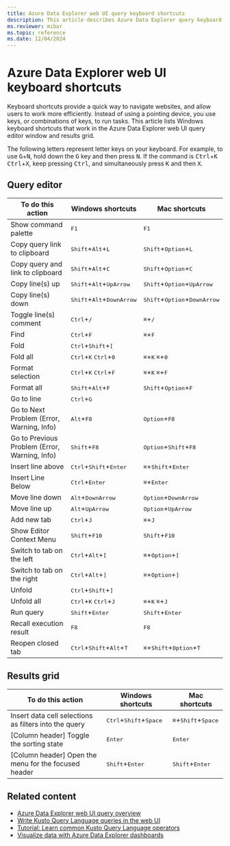 ```yaml
---
title: Azure Data Explorer web UI query keyboard shortcuts
description: This article describes Azure Data Explorer query keyboard shortcuts (hot keys) in Azure Data Explorer web UI.
ms.reviewer: mibar
ms.topic: reference
ms.date: 12/04/2024
---
```


# Azure Data Explorer web UI keyboard shortcuts

Keyboard shortcuts provide a quick way to navigate websites, and allow users to work more efficiently. Instead of using a pointing device, you use keys, or combinations of keys, to run tasks. This article lists Windows keyboard shortcuts that work in the Azure Data Explorer web UI query editor window and results grid.

The following letters represent letter keys on your keyboard. For example, to use <kbd>G</kbd>+<kbd>N</kbd>, hold down the <kbd>G</kbd> key and then press <kbd>N</kbd>. If the command is <kbd>Ctrl</kbd>+<kbd>K</kbd> <kbd>Ctrl</kbd>+<kbd>X</kbd>, keep pressing <kbd>Ctrl</kbd>, and simultaneously press <kbd>K</kbd> and then <kbd>X</kbd>.

## Query editor

| To do this action | Windows shortcuts | Mac shortcuts |
|--|--|--|
| Show command palette | <kbd>F1</kbd> | <kbd>F1</kbd> |
| Copy query link to clipboard | <kbd>Shift</kbd>+<kbd>Alt</kbd>+<kbd>L</kbd> | <kbd>Shift</kbd>+<kbd>Option</kbd>+<kbd>L</kbd> |
| Copy query and link to clipboard | <kbd>Shift</kbd>+<kbd>Alt</kbd>+<kbd>C</kbd> | <kbd>Shift</kbd>+<kbd>Option</kbd>+<kbd>C</kbd> |
| Copy line(s) up | <kbd>Shift</kbd>+<kbd>Alt</kbd>+<kbd>UpArrow</kbd> | <kbd>Shift</kbd>+<kbd>Option</kbd>+<kbd>UpArrow</kbd> |
| Copy line(s) down | <kbd>Shift</kbd>+<kbd>Alt</kbd>+<kbd>DownArrow</kbd> | <kbd>Shift</kbd>+<kbd>Option</kbd>+<kbd>DownArrow</kbd> |
| Toggle line(s) comment | <kbd>Ctrl</kbd>+<kbd>/</kbd> | <kbd>&#x2318;</kbd>+<kbd>/</kbd> |
| Find | <kbd>Ctrl</kbd>+<kbd>F</kbd> | <kbd>&#x2318;</kbd>+<kbd>F</kbd> |
| Fold | <kbd>Ctrl</kbd>+<kbd>Shift</kbd>+<kbd>[</kbd> |  |
| Fold all | <kbd>Ctrl</kbd>+<kbd>K</kbd> <kbd>Ctrl</kbd>+<kbd>0</kbd> | <kbd>&#x2318;</kbd>+<kbd>K</kbd> <kbd>&#x2318;</kbd>+<kbd>0</kbd> |
| Format selection | <kbd>Ctrl</kbd>+<kbd>K</kbd> <kbd>Ctrl</kbd>+<kbd>F</kbd> | <kbd>&#x2318;</kbd>+<kbd>K</kbd> <kbd>&#x2318;</kbd>+<kbd>F</kbd> |
| Format all | <kbd>Shift</kbd>+<kbd>Alt</kbd>+<kbd>F</kbd> | <kbd>Shift</kbd>+<kbd>Option</kbd>+<kbd>F</kbd> |
| Go to line | <kbd>Ctrl</kbd>+<kbd>G</kbd> |  |
| Go to Next Problem (Error, Warning, Info) | <kbd>Alt</kbd>+<kbd>F8</kbd> | <kbd>Option</kbd>+<kbd>F8</kbd> |
| Go to Previous Problem (Error, Warning, Info) | <kbd>Shift</kbd>+<kbd>F8</kbd> | <kbd>Option</kbd>+<kbd>Shift</kbd>+<kbd>F8</kbd> |
| Insert line above | <kbd>Ctrl</kbd>+<kbd>Shift</kbd>+<kbd>Enter</kbd> | <kbd>&#x2318;</kbd>+<kbd>Shift</kbd>+<kbd>Enter</kbd> |
| Insert Line Below | <kbd>Ctrl</kbd>+<kbd>Enter</kbd> | <kbd>&#x2318;</kbd>+<kbd>Enter</kbd> |
| Move line down | <kbd>Alt</kbd>+<kbd>DownArrow</kbd> | <kbd>Option</kbd>+<kbd>DownArrow</kbd> |
| Move line up | <kbd>Alt</kbd>+<kbd>UpArrow</kbd> | <kbd>Option</kbd>+<kbd>UpArrow</kbd> |
| Add new tab | <kbd>Ctrl</kbd>+<kbd>J</kbd> | <kbd>&#x2318;</kbd>+<kbd>J</kbd> |
| Show Editor Context Menu | <kbd>Shift</kbd>+<kbd>F10</kbd> | <kbd>Shift</kbd>+<kbd>F10</kbd> |
| Switch to tab on the left | <kbd>Ctrl</kbd>+<kbd>Alt</kbd>+<kbd>[</kbd> | <kbd>&#x2318;</kbd>+<kbd>Option</kbd>+<kbd>[</kbd> |
| Switch to tab on the right | <kbd>Ctrl</kbd>+<kbd>Alt</kbd>+<kbd>]</kbd> | <kbd>&#x2318;</kbd>+<kbd>Option</kbd>+<kbd>]</kbd> |
| Unfold | <kbd>Ctrl</kbd>+<kbd>Shift</kbd>+<kbd>]</kbd> |  |
| Unfold all | <kbd>Ctrl</kbd>+<kbd>K</kbd> <kbd>Ctrl</kbd>+<kbd>J</kbd> | <kbd>&#x2318;</kbd>+<kbd>K</kbd> <kbd>&#x2318;</kbd>+<kbd>J</kbd> |
| Run query | <kbd>Shift</kbd>+<kbd>Enter</kbd> | <kbd>Shift</kbd>+<kbd>Enter</kbd> |
| Recall execution result | <kbd>F8</kbd> | <kbd>F8</kbd> |
| Reopen closed tab | <kbd>Ctrl</kbd>+<kbd>Shift</kbd>+<kbd>Alt</kbd>+<kbd>T</kbd> | <kbd>&#x2318;</kbd>+<kbd>Shift</kbd>+<kbd>Option</kbd>+<kbd>T</kbd> |

<!-- | Go to definition                              | <kbd>Ctrl</kbd>+<kbd>F12</kbd>                               | // Line 32-->

## Results grid

| To do this action | Windows shortcuts | Mac shortcuts |
|--|--|--|
| Insert data cell selections as filters into the query | <kbd>Ctrl</kbd>+<kbd>Shift</kbd>+<kbd>Space</kbd> | <kbd>&#x2318;</kbd>+<kbd>Shift</kbd>+<kbd>Space</kbd> |
| [Column header] Toggle the sorting state | <kbd>Enter</kbd> | <kbd>Enter</kbd> |
| [Column header] Open the menu for the focused header | <kbd>Shift</kbd>+<kbd>Enter</kbd> | <kbd>Shift</kbd>+<kbd>Enter</kbd> |

## Related content

* [Azure Data Explorer web UI query overview](web-ui-query-overview.md)
* [Write Kusto Query Language queries in the web UI](web-ui-kql.md)
* [Tutorial: Learn common Kusto Query Language operators](/kusto/query/tutorials/learn-common-operators?view=azure-data-explorer&preserve-view=true)
* [Visualize data with Azure Data Explorer dashboards](azure-data-explorer-dashboards.md)
